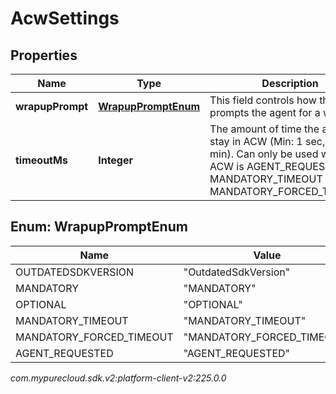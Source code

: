 # AcwSettings


## Properties

| Name | Type | Description | Notes |
| ------------ | ------------- | ------------- | ------------- |
| **wrapupPrompt** | [**WrapupPromptEnum**](#Enum--WrapupPromptEnum) | This field controls how the UI prompts the agent for a wrapup. |  [optional] |
| **timeoutMs** | **Integer** | The amount of time the agent can stay in ACW (Min: 1 sec, Max: 60 min).  Can only be used when ACW is AGENT_REQUESTED, MANDATORY_TIMEOUT or MANDATORY_FORCED_TIMEOUT. |  [optional] |


## Enum: WrapupPromptEnum

| Name | Value |
| ---- | ----- |
| OUTDATEDSDKVERSION | &quot;OutdatedSdkVersion&quot; | 
| MANDATORY | &quot;MANDATORY&quot; | 
| OPTIONAL | &quot;OPTIONAL&quot; | 
| MANDATORY_TIMEOUT | &quot;MANDATORY_TIMEOUT&quot; | 
| MANDATORY_FORCED_TIMEOUT | &quot;MANDATORY_FORCED_TIMEOUT&quot; | 
| AGENT_REQUESTED | &quot;AGENT_REQUESTED&quot; | 




_com.mypurecloud.sdk.v2:platform-client-v2:225.0.0_
